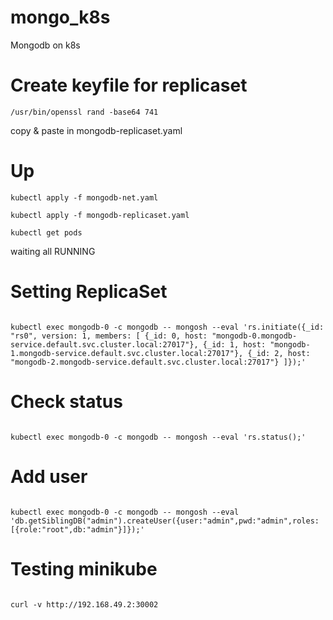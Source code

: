 # mongo_k8s
Mongodb on k8s

# Create keyfile for replicaset
<code>/usr/bin/openssl rand -base64 741</code>

copy & paste in mongodb-replicaset.yaml

# Up 
<code>kubectl apply -f mongodb-net.yaml</code>

<code>kubectl apply -f mongodb-replicaset.yaml</code>

<code>kubectl get pods</code>

waiting all RUNNING

# Setting ReplicaSet
<code>
kubectl exec mongodb-0 -c mongodb -- mongosh --eval 'rs.initiate({_id: "rs0", version: 1, members: [ {_id: 0, host: "mongodb-0.mongodb-service.default.svc.cluster.local:27017"}, {_id: 1, host: "mongodb-1.mongodb-service.default.svc.cluster.local:27017"}, {_id: 2, host: "mongodb-2.mongodb-service.default.svc.cluster.local:27017"} ]});'
</code>

# Check status
<code>
kubectl exec mongodb-0 -c mongodb -- mongosh --eval 'rs.status();'
</code>

# Add user
<code>
kubectl exec mongodb-0 -c mongodb -- mongosh --eval 'db.getSiblingDB("admin").createUser({user:"admin",pwd:"admin",roles:[{role:"root",db:"admin"}]});'
</code>



# Testing minikube
<code>
curl -v http://192.168.49.2:30002
</code>

